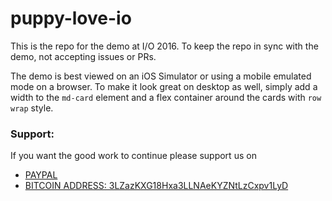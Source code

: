 # puppy-love-io

This is the repo for the demo at I/O 2016.  To keep the repo in sync with the demo, not accepting issues or PRs.

The demo is best viewed on an iOS Simulator or using a mobile emulated mode on a browser.  To make it look great on desktop as well, simply add a width to the `md-card` element and a flex container around the cards with `row wrap` style.  

### Support:

If you want the good work to continue please support us on

* [PAYPAL](https://www.paypal.me/ishandutta2007)
* [BITCOIN ADDRESS: 3LZazKXG18Hxa3LLNAeKYZNtLzCxpv1LyD](https://www.coinbase.com/join/5a8e4a045b02c403bc3a9c0c)
